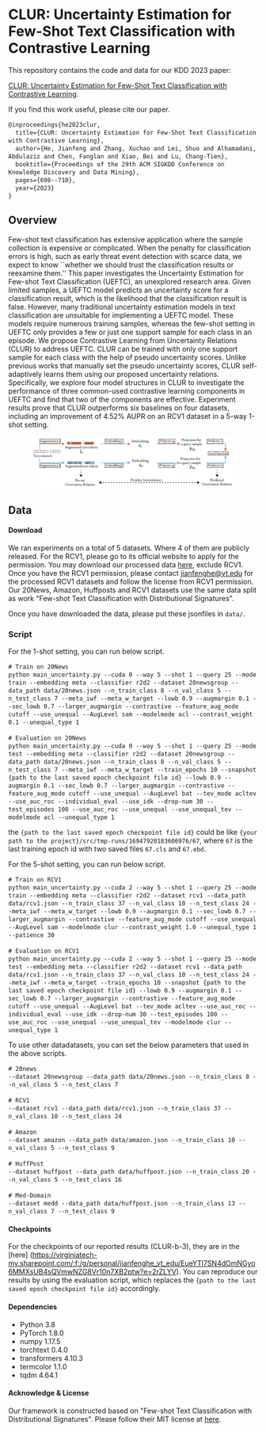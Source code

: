 # CLUR: Uncertainty Estimation for Few-Shot Text Classification with Contrastive Learning

This repository contains the code and data for our KDD 2023 paper:

[CLUR: Uncertainty Estimation for Few-Shot Text Classification with Contrastive Learning](https://dl.acm.org/doi/pdf/10.1145/3580305.3599276). 

If you find this work useful, please cite our paper.

```
@inproceedings{he2023clur,
  title={CLUR: Uncertainty Estimation for Few-Shot Text Classification with Contrastive Learning},
  author={He, Jianfeng and Zhang, Xuchao and Lei, Shuo and Alhamadani, Abdulaziz and Chen, Fanglan and Xiao, Bei and Lu, Chang-Tien},
  booktitle={Proceedings of the 29th ACM SIGKDD Conference on Knowledge Discovery and Data Mining},
  pages={698--710},
  year={2023}
}
```

## Overview

Few-shot text classification has extensive application where the sample collection is expensive or complicated. When the penalty for classification errors is high, such as early threat event detection with scarce data, we expect to know ``whether we should trust the classification results or reexamine them.'' This paper investigates the Uncertainty Estimation for Few-shot Text Classification (UEFTC), an unexplored research area. Given limited samples, a UEFTC model predicts an uncertainty score for a classification result, which is the likelihood that the classification result is false. However, many traditional uncertainty estimation models in text classification are unsuitable for implementing a UEFTC model. These models require numerous training samples, whereas the few-shot setting in UEFTC only provides a few or just one support sample for each class in an episode. We propose Contrastive Learning from Uncertainty Relations (CLUR) to address UEFTC. CLUR can be trained with only one support sample for each class with the help of pseudo uncertainty scores. Unlike previous works that manually set the pseudo uncertainty scores, CLUR self-adaptively learns them using our proposed uncertainty relations.  Specifically, we explore four model structures in CLUR to investigate the performance of three common-used contrastive learning components in UEFTC and find that two of the components are effective. Experiment results prove that CLUR outperforms six baselines on four datasets, including an improvement of 4.52\% AUPR on an RCV1 dataset in a 5-way 1-shot setting.

<p align="center">
<img src="src/global_view.png" width=80% />
</p>

## Data
#### Download

We ran experiments on a total of 5 datasets. 
Where 4 of them are publicly released. For the RCV1, please go to its official website to apply for the permission.
You may download our processed data [here](https://virginiatech-my.sharepoint.com/:f:/g/personal/jianfenghe_vt_edu/ElQs6pR8yBhPqIzBDtXx78YBCnWQd-ABCuBFUL6AKO41sA?e=ZlN6g3), exclude RCV1.
Once you have the RCV1 permission, please contact jianfenghe@vt.edu for the processed RCV1 datasets and follow the license from RCV1 permission.
Our 20News, Amazon, Huffposts and RCV1 datasets use the same data split as work "Few-shot Text Classification with Distributional Signatures".

Once you have downloaded the data, please put these jsonfiles in `data/`.

### Script
For the 1-shot setting, you can run below script.
```
# Train on 20News
python main_uncertainty.py --cuda 0 --way 5 --shot 1 --query 25 --mode train --embedding meta --classifier r2d2 --dataset 20newsgroup --data_path data/20news.json --n_train_class 8 --n_val_class 5 --n_test_class 7 --meta_iwf --meta_w_target --lowb 0.9 --augmargin 0.1 --sec_lowb 0.7 --larger_augmargin --contrastive --feature_aug_mode cutoff --use_unequal --AugLevel sam --modelmode acl --contrast_weight 0.1 --unequal_type 1

# Evaluation on 20News
python main_uncertainty.py --cuda 0 --way 5 --shot 1 --query 25 --mode test --embedding meta --classifier r2d2 --dataset 20newsgroup --data_path data/20news.json --n_train_class 8 --n_val_class 5 --n_test_class 7 --meta_iwf --meta_w_target --train_epochs 10 --snapshot {path to the last saved epoch checkpoint file id} --lowb 0.9 --augmargin 0.1 --sec_lowb 0.7 --larger_augmargin --contrastive --feature_aug_mode cutoff --use_unequal --AugLevel bat --tev_mode acltev --use_auc_roc --individual_eval --use_idk --drop-num 30 --test_episodes 100 --use_auc_roc --use_unequal --use_unequal_tev --modelmode acl --unequal_type 1
```

the `{path to the last saved epoch checkpoint file id}` could be like `{your path to the project}/src/tmp-runs/16947920183606976/67`, where `67` is the last training epoch id with two saved files `67.cls` and `67.ebd`. 


For the 5-shot setting, you can run below script.
```
# Train on RCV1
python main_uncertainty.py --cuda 2 --way 5 --shot 1 --query 25 --mode train --embedding meta --classifier r2d2 --dataset rcv1 --data_path data/rcv1.json --n_train_class 37 --n_val_class 10 --n_test_class 24 --meta_iwf --meta_w_target --lowb 0.9 --augmargin 0.1 --sec_lowb 0.7 --larger_augmargin --contrastive --feature_aug_mode cutoff --use_unequal --AugLevel sam --modelmode clur --contrast_weight 1.0 --unequal_type 1 --patience 30

# Evaluation on RCV1
python main_uncertainty.py --cuda 2 --way 5 --shot 1 --query 25 --mode test --embedding meta --classifier r2d2 --dataset rcv1 --data_path data/rcv1.json --n_train_class 37 --n_val_class 10 --n_test_class 24 --meta_iwf --meta_w_target --train_epochs 10 --snapshot {path to the last saved epoch checkpoint file id} --lowb 0.9 --augmargin 0.1 --sec_lowb 0.7 --larger_augmargin --contrastive --feature_aug_mode cutoff --use_unequal --AugLevel bat --tev_mode acltev --use_auc_roc --individual_eval --use_idk --drop-num 30 --test_episodes 100 --use_auc_roc --use_unequal --use_unequal_tev --modelmode clur --unequal_type 1
```

To use other datadatasets, you can set the below parameters that used in the above scripts.
```
# 20news
--dataset 20newsgroup --data_path data/20news.json --n_train_class 8 --n_val_class 5 --n_test_class 7

# RCV1
--dataset rcv1 --data_path data/rcv1.json --n_train_class 37 --n_val_class 10 --n_test_class 24

# Amazon
--dataset amazon --data_path data/amazon.json --n_train_class 10 --n_val_class 5 --n_test_class 9

# HuffPost
--dataset huffpost --data_path data/huffpost.json --n_train_class 20 --n_val_class 5 --n_test_class 16

# Med-Domain
--dataset medd --data_path data/huffpost.json --n_train_class 13 --n_val_class 7 --n_test_class 9
```


#### Checkpoints
For the checkpoints of our reported results (CLUR-b-3), they are in the [here] (https://virginiatech-my.sharepoint.com/:f:/g/personal/jianfenghe_vt_edu/EueYTl7SN4dOmNGyo6MMXsUB4sQVmwNZG8Vr10n7XB2ptw?e=2rZLYV).
You can reproduce our results by using the evaluation script, which replaces the `{path to the last saved epoch checkpoint file id}` accordingly.


#### Dependencies
- Python 3.8
- PyTorch 1.8.0
- numpy 1.17.5
- torchtext 0.4.0
- transformers 4.10.3
- termcolor 1.1.0
- tqdm 4.64.1


#### Acknowledge & License
Our framework is constructed based on "Few-shot Text Classification with Distributional Signatures".
Please follow their MIT license at [here](https://github.com/YujiaBao/Distributional-Signatures).

